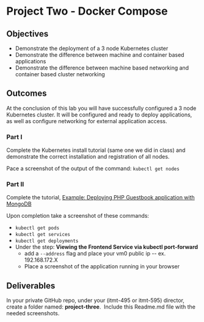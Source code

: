 # Project Two - Docker Compose

## Objectives

- Demonstrate the deployment of a 3 node Kubernetes cluster
- Demonstrate the difference between machine and container based applications
- Demonstrate the difference between machine based networking and container based cluster networking

## Outcomes

At the conclusion of this lab you will have successfully configured a 3 node Kubernetes cluster.  It will be configured and ready to deploy applications, as well as configure networking for external application access.

### Part I

Complete the Kubernetes install tutorial (same one we did in class) and demonstrate the correct installation and registration of all nodes.

Pace a screenshot of the output of the command: ```kubectl get nodes```

### Part II

Complete the tutorial, [Example: Deploying PHP Guestbook application with MongoDB](https://kubernetes.io/docs/tutorials/stateless-application/guestbook/ "Kubernetes tutorial")

Upon completion take a screenshot of these commands:

- `kubectl get pods`
- `kubectl get services`
- `kubectl get deployments`
- Under the step: **Viewing the Frontend Service via kubectl port-forward**
  - add a `--address` flag and place your vm0 public ip -- ex. 192.168.172.X
  - Place a screenshot of the application running in your browser

## Deliverables

 In your private GitHub repo, under your (itmt-495 or itmt-595) director, create a folder named: **project-three**.  Include this Readme.md file with the needed screenshots.
